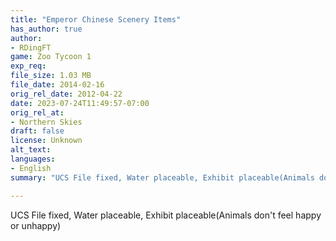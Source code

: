 ```yaml
---
title: "Emperor Chinese Scenery Items"
has_author: true
author: 
- RDingFT
game: Zoo Tycoon 1
exp_req: 
file_size: 1.03 MB
file_date: 2014-02-16
orig_rel_date: 2012-04-22
date: 2023-07-24T11:49:57-07:00
orig_rel_at: 
- Northern Skies
draft: false
license: Unknown
alt_text: 
languages:
- English
summary: "UCS File fixed, Water placeable, Exhibit placeable(Animals don't feel happy or unhappy)"

---
```


UCS File fixed, Water placeable, Exhibit placeable(Animals don't feel happy or unhappy)